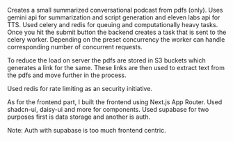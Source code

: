 Creates a small summarized conversational podcast from pdfs (only).
Uses gemini api for summarization and script generation and eleven labs api for TTS. Used celery and redis for queuing and computationally heavy tasks. Once you hit the submit button the backend creates a task that is sent to the celery worker. Depending on the preset concurrency the worker can handle corresponding number of concurrent requests.

To reduce the load on server the pdfs are stored in S3 buckets which generates a link for the same. These links are then used to extract text from the pdfs and move further in the process.

Used redis for rate limiting as an security initiative.

As for the frontend part, I built the frontend using Next.js App Router. Used shadcn-ui, daisy-ui and more for components. Used supabase for two purposes first is data storage and another is auth.

Note: Auth with supabase is too much frontend centric.
